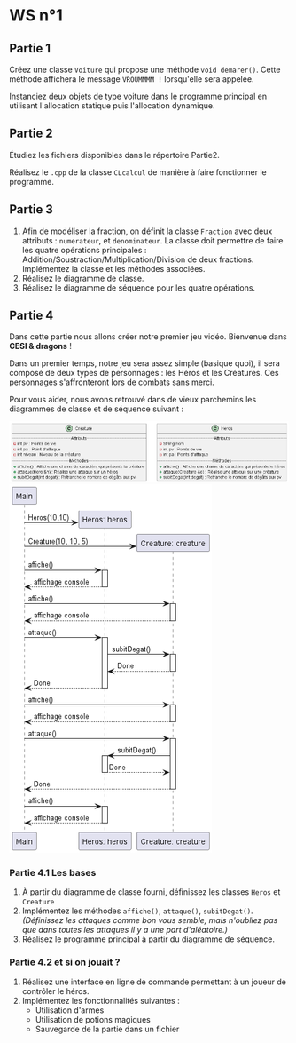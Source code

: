 # WS n°1

## Partie 1

Créez une classe `Voiture` qui propose une méthode `void demarer()`. Cette méthode affichera le message `VROUMMMM !` lorsqu'elle sera appelée.

Instanciez deux objets de type voiture dans le programme principal en utilisant l'allocation statique puis l'allocation dynamique.

## Partie 2

Étudiez les fichiers disponibles dans le répertoire Partie2.

Réalisez le `.cpp` de la classe `CLcalcul` de manière à faire fonctionner le programme.

## Partie 3

1. Afin de modéliser la fraction, on définit la classe `Fraction` avec deux attributs : `numerateur`, et `denominateur`. La classe doit permettre de faire les quatre opérations principales : Addition/Soustraction/Multiplication/Division de deux fractions. Implémentez la classe et les méthodes associées.
2. Réalisez le diagramme de classe.
3. Réalisez le diagramme de séquence pour les quatre opérations.

## Partie 4

Dans cette partie nous allons créer notre premier jeu vidéo. Bienvenue dans **CESI & dragons** !

Dans un premier temps, notre jeu sera assez simple (basique quoi), il sera composé de deux types de personnages : les Héros et les Créatures. Ces personnages s'affronteront lors de combats sans merci.

Pour vous aider, nous avons retrouvé dans de vieux parchemins les diagrammes de classe et de séquence suivant :

![Diagramme de classe](Partie4/cesi_and_dragons.png)
![Diagramme de séquence](Partie4/cesi_and_dragons_seq.png)

### Partie 4.1 Les bases

1. À partir du diagramme de classe fourni, définissez les classes `Heros` et `Creature`
2. Implémentez les méthodes `affiche()`, `attaque()`, `subitDegat()`. *(Définissez les attaques comme bon vous semble, mais n'oubliez pas que dans toutes les attaques il y a une part d'aléatoire.)*
3. Réalisez le programme principal à partir du diagramme de séquence.

### Partie 4.2 et si on jouait ?

1. Réalisez une interface en ligne de commande permettant à un joueur de contrôler le héros.
2. Implémentez les fonctionnalités suivantes :
   - Utilisation d'armes
   - Utilisation de potions magiques
   - Sauvegarde de la partie dans un fichier
